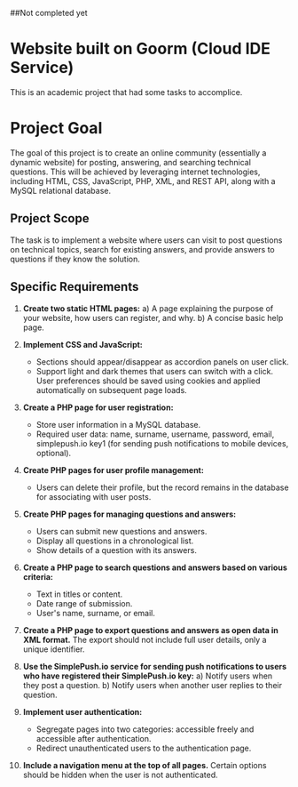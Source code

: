 ##Not completed yet

# Website built on Goorm (Cloud IDE Service)
This is an academic project that had some tasks to accomplice.

# Project Goal
The goal of this project is to create an online community (essentially a dynamic website) for posting, answering, and searching technical questions. This will be achieved by leveraging internet technologies, including HTML, CSS, JavaScript, PHP, XML, and REST API, along with a MySQL relational database.

## Project Scope
The task is to implement a website where users can visit to post questions on technical topics, search for existing answers, and provide answers to questions if they know the solution.

## Specific Requirements

1. **Create two static HTML pages:**
   a) A page explaining the purpose of your website, how users can register, and why.
   b) A concise basic help page.

2. **Implement CSS and JavaScript:**
   - Sections should appear/disappear as accordion panels on user click.
   - Support light and dark themes that users can switch with a click. User preferences should be saved using cookies and applied automatically on subsequent page loads.

3. **Create a PHP page for user registration:**
   - Store user information in a MySQL database.
   - Required user data: name, surname, username, password, email, simplepush.io key1 (for sending push notifications to mobile devices, optional).

4. **Create PHP pages for user profile management:**
   - Users can delete their profile, but the record remains in the database for associating with user posts.

5. **Create PHP pages for managing questions and answers:**
   - Users can submit new questions and answers.
   - Display all questions in a chronological list.
   - Show details of a question with its answers.

6. **Create a PHP page to search questions and answers based on various criteria:**
   - Text in titles or content.
   - Date range of submission.
   - User's name, surname, or email.

7. **Create a PHP page to export questions and answers as open data in XML format.** The export should not include full user details, only a unique identifier.

8. **Use the SimplePush.io service for sending push notifications to users who have registered their SimplePush.io key:**
   a) Notify users when they post a question.
   b) Notify users when another user replies to their question.

9. **Implement user authentication:**
   - Segregate pages into two categories: accessible freely and accessible after authentication.
   - Redirect unauthenticated users to the authentication page.

10. **Include a navigation menu at the top of all pages.** Certain options should be hidden when the user is not authenticated.
